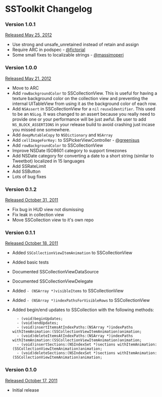 # SSToolkit Changelog

### Version 1.0.1

[Released May 25, 2012](https://github.com/samsoffes/sstoolkit/tree/1.0.1)

* Use strong and unsafe_unretained instead of retain and assign
* Require ARC in podspec - [@fictorial](http://github.com/fictorial)
* Some small fixes to localizable strings - [@massimoperi](http://github.com/massimoperi)

### Version 1.0.0

[Released May 21, 2012](https://github.com/samsoffes/sstoolkit/tree/1.0.0)

* Move to ARC
* Add `rowBackgroundColor` to SSCollectionView. This is useful for having a texture background color on the collection view and preventing the internal UITableView from using it as the background color of each row.
* Add `NSAssert` in SSCollectionView for a `nil` `reuseIdentifier`. This used to be an `NSLog`. It was changed to an assert because you really need to provide one or your performance will be just awful. Be user to add `NS_BLOCK_ASSERTIONS` in your release build to avoid crashing just incase you missed one somewhere.
* Add `deepMutableCopy` to `NSDictionary` and `NSArray`
* Add `cellImageForKey:` to SSPickerViewController - [@greenisus](http://github.com/greenisus)
* Add `rowBackgroundColor` to SSCollectionView
* Improve NSDate ISO8601 category to support timezones
* Add NSDate category for converting a date to a short string (similar to Tweetbot) localized in 15 languages
* Add SSRateLimit
* Add SSButton
* Lots of bug fixes

### Version 0.1.2

[Released October 31, 2011](https://github.com/samsoffes/sstoolkit/tree/0.1.2)

* Fix bug in HUD view not dismissing
* Fix leak in collection view
* Move SSCollection view to it's own repo


### Version 0.1.1

[Released October 18, 2011](https://github.com/samsoffes/sstoolkit/tree/0.1.1)

* Added `SSCollectionViewItemAnimation` to SSCollectionView

* Added basic tests

* Documented SSCollectionViewDataSource

* Documented SSCollectionViewDelegate

* Added `- (NSArray *)visibleItems` to SSCollectionView

* Added `- (NSArray *)indexPathsForVisibleRows` to SSCollectionView

* Added begin/end updates to SSCollection with the following methods:    

        - (void)beginUpdates;
        - (void)endUpdates;
        - (void)insertItemsAtIndexPaths:(NSArray *)indexPaths withItemAnimation:(SSCollectionViewItemAnimation)animation;
        - (void)deleteItemsAtIndexPaths:(NSArray *)indexPaths withItemAnimation:(SSCollectionViewItemAnimation)animation;
        - (void)insertSections:(NSIndexSet *)sections withItemAnimation:(SSCollectionViewItemAnimation)animation;
        - (void)deleteSections:(NSIndexSet *)sections withItemAnimation:(SSCollectionViewItemAnimation)animation;

### Version 0.1.0

[Released October 17, 2011](https://github.com/samsoffes/sstoolkit/tree/0.1.0)

* Initial release
